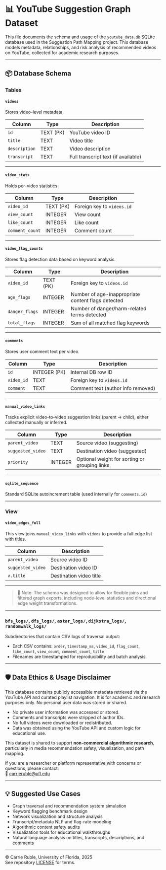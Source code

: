 # 📊 YouTube Suggestion Graph Dataset

This file documents the schema and usage of the `youtube_data.db` SQLite database used in the Suggestion Path Mapping project. This database models metadata, relationships, and risk analysis of recommended videos on YouTube, collected for academic research purposes.

---

## 📦 Database Schema

### Tables

#### `videos`
Stores video-level metadata.

| Column        | Type   | Description |
|---------------|--------|-------------|
| `id`          | TEXT (PK) | YouTube video ID |
| `title`       | TEXT   | Video title |
| `description` | TEXT   | Video description |
| `transcript`  | TEXT   | Full transcript text (if available) |

---

#### `video_stats`
Holds per-video statistics.

| Column         | Type    | Description |
|----------------|---------|-------------|
| `video_id`     | TEXT (PK) | Foreign key to `videos.id` |
| `view_count`   | INTEGER | View count |
| `like_count`   | INTEGER | Like count |
| `comment_count`| INTEGER | Comment count |

---

#### `video_flag_counts`
Stores flag detection data based on keyword analysis.

| Column       | Type    | Description |
|--------------|---------|-------------|
| `video_id`   | TEXT (PK) | Foreign key to `videos.id` |
| `age_flags`  | INTEGER | Number of age-inappropriate content flags detected |
| `danger_flags` | INTEGER | Number of danger/harm-related terms detected |
| `total_flags` | INTEGER | Sum of all matched flag keywords |

---

#### `comments`
Stores user comment text per video.

| Column     | Type    | Description |
|------------|---------|-------------|
| `id`       | INTEGER (PK) | Internal DB row ID |
| `video_id` | TEXT   | Foreign key to `videos.id` |
| `comment`  | TEXT   | Comment text (author info removed) |

---

#### `manual_video_links`
Tracks explicit video-to-video suggestion links (parent → child), either collected manually or inferred.

| Column           | Type | Description |
|------------------|------|-------------|
| `parent_video`   | TEXT | Source video (suggesting) |
| `suggested_video`| TEXT | Destination video (suggested) |
| `priority`       | INTEGER | Optional weight for sorting or grouping links |

---

#### `sqlite_sequence`
Standard SQLite autoincrement table (used internally for `comments.id`)

---

### View

#### `video_edges_full`
This view joins `manual_video_links` with `videos` to provide a full edge list with titles.

| Column          | Description |
|-----------------|-------------|
| `parent_video`  | Source video ID |
| `suggested_video` | Destination video ID |
| `v.title`       | Destination video title |

---

> 📌 Note: The schema was designed to allow for flexible joins and filtered graph exports, including node-level statistics and directional edge weight transformations.

---

### `bfs_logs/`, `dfs_logs/`, `astar_logs/`, `dijkstra_logs/`, `randomwalk_logs/`
Subdirectories that contain CSV logs of traversal output:
- Each CSV contains: `order`, `timestamp_ms`, `video_id`, `flag_count`, `like_count`, `view_count`, `comment_count`, `title`
- Filenames are timestamped for reproducibility and batch analysis.

---

## 🛡️ Data Ethics & Usage Disclaimer

This database contains publicly accessible metadata retrieved via the YouTube API and curated playlist navigation. It is for academic and research purposes only. No personal user data was stored or shared.

- No private user information was accessed or stored.
- Comments and transcripts were stripped of author IDs.
- No full videos were downloaded or redistributed.
- Data was obtained using the YouTube API and custom logic for educational use.

This dataset is shared to support **non-commercial algorithmic research**, particularly in media recommendation safety, visualization, and path mapping.

If you are a researcher or platform representative with concerns or questions, please contact:  
📧 [carrieruble@ufl.edu](mailto:carrieruble@ufl.edu)

---

## 💡 Suggested Use Cases

- Graph traversal and recommendation system simulation
- Keyword flagging benchmark design
- Network visualization and structure analysis
- Transcript/metadata NLP and flag-rate modeling
- Algorithmic content safety audits
- Visualization tools for educational walkthroughs
- Natural language analysis on titles, transcripts, descriptions, and comments

---

© Carrie Ruble, University of Florida, 2025  
See repository [LICENSE](../LICENSE) for terms.
